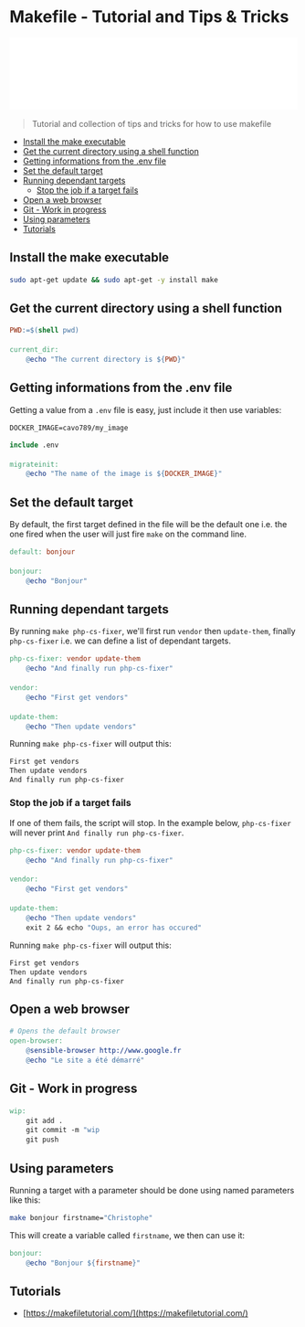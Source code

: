 # Makefile - Tutorial and Tips & Tricks

![Banner](./banner.svg)

> Tutorial and collection of tips and tricks for how to use makefile

- [Install the make executable](#install-the-make-executable)
- [Get the current directory using a shell function](#get-the-current-directory-using-a-shell-function)
- [Getting informations from the .env file](#getting-informations-from-the-env-file)
- [Set the default target](#set-the-default-target)
- [Running dependant targets](#running-dependant-targets)
  - [Stop the job if a target fails](#stop-the-job-if-a-target-fails)
- [Open a web browser](#open-a-web-browser)
- [Git - Work in progress](#git---work-in-progress)
- [Using parameters](#using-parameters)
- [Tutorials](#tutorials)

## Install the make executable

```bash
sudo apt-get update && sudo apt-get -y install make
```

## Get the current directory using a shell function

```makefile
PWD:=$(shell pwd)

current_dir:
	@echo "The current directory is ${PWD}"
```

## Getting informations from the .env file

Getting a value from a `.env` file is easy, just include it then use variables:

```env
DOCKER_IMAGE=cavo789/my_image
```

```makefile
include .env

migrateinit:
	@echo "The name of the image is ${DOCKER_IMAGE}"
```

## Set the default target

By default, the first target defined in the file will be the default one i.e. the one fired when the user will just fire `make` on the command line.

```makefile
default: bonjour

bonjour:
	@echo "Bonjour"
```

## Running dependant targets

By running `make php-cs-fixer`, we'll first run `vendor` then `update-them`, finally `php-cs-fixer` i.e. we can define a list of dependant targets.

```makefile
php-cs-fixer: vendor update-them
	@echo "And finally run php-cs-fixer"

vendor:
	@echo "First get vendors"

update-them:
	@echo "Then update vendors"
```

Running `make php-cs-fixer` will output this:

```text
First get vendors
Then update vendors
And finally run php-cs-fixer
```

### Stop the job if a target fails

If one of them fails, the script will stop.  In the example below, `php-cs-fixer` will never print `And finally run php-cs-fixer`.

```makefile
php-cs-fixer: vendor update-them
	@echo "And finally run php-cs-fixer"

vendor:
	@echo "First get vendors"

update-them:
	@echo "Then update vendors"
	exit 2 && echo "Oups, an error has occured"
```

Running `make php-cs-fixer` will output this:

```text
First get vendors
Then update vendors
And finally run php-cs-fixer
```

## Open a web browser

```makefile
# Opens the default browser
open-browser:
	@sensible-browser http://www.google.fr
	@echo "Le site a été démarré"
```

## Git - Work in progress

```makefile
wip:
    git add .
    git commit -m "wip
    git push
```

## Using parameters

Running a target with a parameter should be done using named parameters like this:

```bash
make bonjour firstname="Christophe"
```

This will create a variable called `firstname`, we then can use it:

```makefile
bonjour:
	@echo "Bonjour ${firstname}"
```

## Tutorials

* [https://makefiletutorial.com/](https://makefiletutorial.com/)
